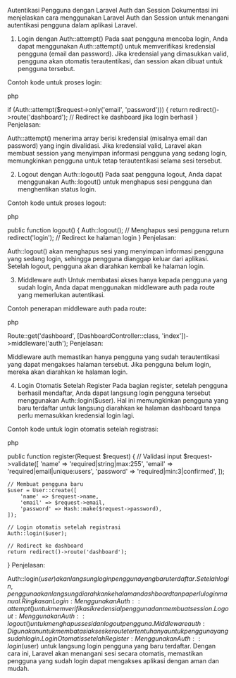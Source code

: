 Autentikasi Pengguna dengan Laravel Auth dan Session
Dokumentasi ini menjelaskan cara menggunakan Laravel Auth dan Session untuk menangani autentikasi pengguna dalam aplikasi Laravel.

1. Login dengan Auth::attempt()
Pada saat pengguna mencoba login, Anda dapat menggunakan Auth::attempt() untuk memverifikasi kredensial pengguna (email dan password). Jika kredensial yang dimasukkan valid, pengguna akan otomatis terautentikasi, dan session akan dibuat untuk pengguna tersebut.

Contoh kode untuk proses login:

php

if (Auth::attempt($request->only('email', 'password'))) {
    return redirect()->route('dashboard');  // Redirect ke dashboard jika login berhasil
}
Penjelasan:

Auth::attempt() menerima array berisi kredensial (misalnya email dan password) yang ingin divalidasi.
Jika kredensial valid, Laravel akan membuat session yang menyimpan informasi pengguna yang sedang login, memungkinkan pengguna untuk tetap terautentikasi selama sesi tersebut.

2. Logout dengan Auth::logout()
Pada saat pengguna logout, Anda dapat menggunakan Auth::logout() untuk menghapus sesi pengguna dan menghentikan status login.

Contoh kode untuk proses logout:

php

public function logout()
{
    Auth::logout();  // Menghapus sesi pengguna
    return redirect('login');  // Redirect ke halaman login
}
Penjelasan:

Auth::logout() akan menghapus sesi yang menyimpan informasi pengguna yang sedang login, sehingga pengguna dianggap keluar dari aplikasi.
Setelah logout, pengguna akan diarahkan kembali ke halaman login.

3. Middleware auth
Untuk membatasi akses hanya kepada pengguna yang sudah login, Anda dapat menggunakan middleware auth pada route yang memerlukan autentikasi.

Contoh penerapan middleware auth pada route:

php

Route::get('dashboard', [DashboardController::class, 'index'])->middleware('auth');
Penjelasan:

Middleware auth memastikan hanya pengguna yang sudah terautentikasi yang dapat mengakses halaman tersebut.
Jika pengguna belum login, mereka akan diarahkan ke halaman login.

4. Login Otomatis Setelah Register
Pada bagian register, setelah pengguna berhasil mendaftar, Anda dapat langsung login pengguna tersebut menggunakan Auth::login($user). Hal ini memungkinkan pengguna yang baru terdaftar untuk langsung diarahkan ke halaman dashboard tanpa perlu memasukkan kredensial login lagi.

Contoh kode untuk login otomatis setelah registrasi:

php

public function register(Request $request)
{
    // Validasi input
    $request->validate([
        'name' => 'required|string|max:255',
        'email' => 'required|email|unique:users',
        'password' => 'required|min:3|confirmed',
    ]);

    // Membuat pengguna baru
    $user = User::create([
        'name' => $request->name,
        'email' => $request->email,
        'password' => Hash::make($request->password),
    ]);

    // Login otomatis setelah registrasi
    Auth::login($user);

    // Redirect ke dashboard
    return redirect()->route('dashboard');
}
Penjelasan:

Auth::login($user) akan langsung login pengguna yang baru terdaftar.
Setelah login, pengguna akan langsung diarahkan ke halaman dashboard tanpa perlu login manual.
Ringkasan
Login: Menggunakan Auth::attempt() untuk memverifikasi kredensial pengguna dan membuat session.
Logout: Menggunakan Auth::logout() untuk menghapus sesi dan logout pengguna.
Middleware auth: Digunakan untuk membatasi akses ke route tertentu hanya untuk pengguna yang sudah login.
Login Otomatis setelah Register: Menggunakan Auth::login($user) untuk langsung login pengguna yang baru terdaftar.
Dengan cara ini, Laravel akan menangani sesi secara otomatis, memastikan pengguna yang sudah login dapat mengakses aplikasi dengan aman dan mudah.

